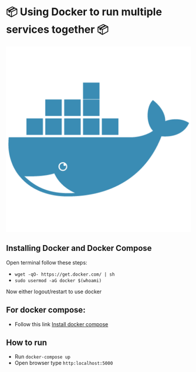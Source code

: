 # :package: Using Docker to run multiple services together :package:

![Docker image](./docker.png)

## Installing Docker and Docker Compose

Open terminal follow these steps:

* `wget -qO- https://get.docker.com/ | sh`
* `sudo usermod -aG docker $(whoami)`

Now either logout/restart to use docker

## For docker compose:

* Follow this link [Install docker compose](https://docs.docker.com/compose/install/#install-compose)

## How to run

* Run `docker-compose up`
* Open browser type `http:localhost:5000`
